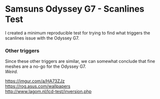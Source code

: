 # Samsuns Odyssey G7 - Scanlines Test
I created a minimum reproducible test for trying to find what triggers the scanlines issue with the Odyssey G7.  

### Other triggers

Since these other triggers are similar, we can somewhat conclude that fine meshes are a no-go for the Odyssey G7.  
<em>Weird.</em>

https://imgur.com/a/HA73ZJz  
https://rog.asus.com/wallpapers  
http://www.lagom.nl/lcd-test/inversion.php  
